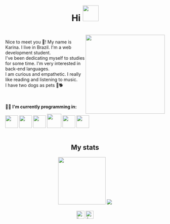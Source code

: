 <h1 align="center"> Hi <img src="https://media.giphy.com/media/w1OBpBd7kJqHrJnJ13/giphy.gif" width="50px"/></h1>
<br>
   <img align="right" src="https://user-images.githubusercontent.com/109771015/206862806-b5092122-a937-4e30-b477-47db84705b0f.gif" width="250px"/>
   <p>Nice to meet you 🙋‍! My name is Karina. I live in Brazil. I'm a web development student.<br> I've been dedicating myself to studies for some time. I'm very interested in back-end languages.<br> I am curious and empathetic. I really like reading and listening to music.<br> I have two dogs as pets 🐾🐕</p>
<br>
<div style="display: inline_block">
   <p>👩‍💻 <strong>I'm currently programming in:</strong></p>
   <img src="https://cdn.jsdelivr.net/gh/devicons/devicon/icons/html5/html5-original.svg" width="40px"/>
   <img src="https://cdn.jsdelivr.net/gh/devicons/devicon/icons/css3/css3-original.svg" width="40px"/>
   <img src="https://cdn.jsdelivr.net/gh/devicons/devicon/icons/javascript/javascript-original.svg" width="40px"/>
   <img src="https://cdn.jsdelivr.net/gh/devicons/devicon/icons/java/java-original.svg" width="45px"/>
   <img src="https://cdn.jsdelivr.net/gh/devicons/devicon/icons/python/python-original.svg" width="40px"/>
   <img src="https://cdn.jsdelivr.net/gh/devicons/devicon/icons/php/php-original.svg" width="40px"/>
</div>
<br>
<div align="center">
   <h2>My stats</h2>
   <img height="150em" src="https://github-readme-stats.vercel.app/api?username=kamdn&show_icons=true&bg_color=424242&title_color=fd5901&icon_color=fd5901&text_color=fff&include_all_commits=true&count_private=true" />
   <img src="https://github-readme-stats.vercel.app/api/top-langs/?username=kamdn&layout=compact&bg_color=424242&title_color=fd5901&text_color=fff" />
</div>
<br>
<div align="center">
   <a href="https://instagram.com/ka.mdn" target="_blank"><img src="https://raw.githubusercontent.com/rahuldkjain/github-profile-readme-generator/master/src/images/icons/Social/instagram.svg" alt="ka.mdn" width="25px"/></a>
   <a href="https://linkedin.com/in/kamdn" target="_blank"><img src="https://raw.githubusercontent.com/rahuldkjain/github-profile-readme-generator/master/src/images/icons/Social/linked-in-alt.svg" alt="kamdn" width="25px"/></a>
</div>
